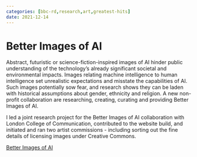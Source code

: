 ```yaml
---
categories: [bbc-rd,research,art,greatest-hits] 
date: 2021-12-14
---
```


# Better Images of AI

Abstract, futuristic or science-fiction-inspired images of AI hinder public understanding of the technology’s already significant societal and environmental impacts. Images relating machine intelligence to human intelligence set unrealistic expectations and misstate the capabilities of AI. Such images potentially sow fear, and research shows they can be laden with historical assumptions about gender, ethnicity and religion. A new non-profit collaboration are researching, creating, curating and providing Better Images of AI.

I led a joint research project for the Better Images of AI collaboration with London College of Communication, contributed to the website build, and initiated and ran two artist commissions - including sorting out the fine details of licensing images under Creative Commons.

[Better Images of AI](https://betterimagesofai.org/)